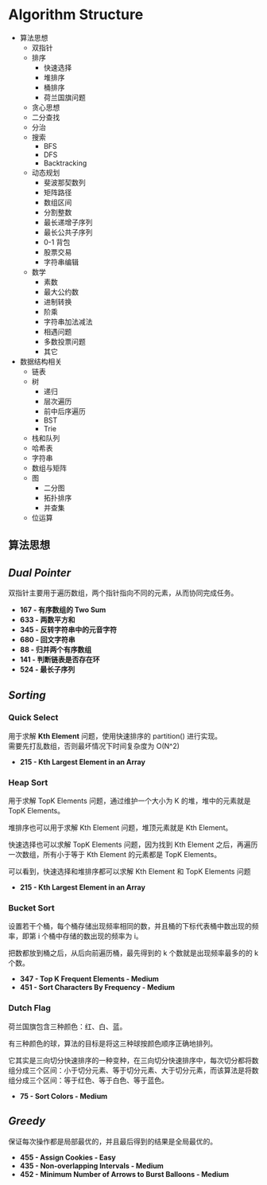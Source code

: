 # Algorithm Structure

* 算法思想
  * 双指针
  * 排序
    * 快速选择
    * 堆排序
    * 桶排序
    * 荷兰国旗问题
  * 贪心思想
  * 二分查找
  * 分治
  * 搜索
    * BFS
    * DFS
    * Backtracking
  * 动态规划
    * 斐波那契数列
    * 矩阵路径
    * 数组区间
    * 分割整数
    * 最长递增子序列
    * 最长公共子序列
    * 0-1 背包
    * 股票交易
    * 字符串编辑
  * 数学
    * 素数
    * 最大公约数
    * 进制转换
    * 阶乘
    * 字符串加法减法
    * 相遇问题
    * 多数投票问题
    * 其它
* 数据结构相关
  * 链表
  * 树
    * 递归
    * 层次遍历
    * 前中后序遍历
    * BST
    * Trie
  * 栈和队列
  * 哈希表
  * 字符串
  * 数组与矩阵
  * 图
    * 二分图
    * 拓扑排序
    * 并查集
  * 位运算

## **算法思想**

## *Dual Pointer*

双指针主要用于遍历数组，两个指针指向不同的元素，从而协同完成任务。

* **167 - 有序数组的 Two Sum**
* **633 - 两数平方和**
* **345 - 反转字符串中的元音字符**
* **680 - 回文字符串**
* **88 - 归并两个有序数组**
* **141 - 判断链表是否存在环**
* **524 - 最长子序列**

## *Sorting*

### Quick Select

用于求解  **Kth Element**  问题，使用快速排序的 partition() 进行实现。  
需要先打乱数组，否则最坏情况下时间复杂度为 O(N^2)

* **215 - Kth Largest Element in an Array**

### Heap Sort

用于求解 TopK Elements 问题，通过维护一个大小为 K 的堆，堆中的元素就是 TopK Elements。

堆排序也可以用于求解 Kth Element 问题，堆顶元素就是 Kth Element。

快速选择也可以求解 TopK Elements 问题，因为找到 Kth Element 之后，再遍历一次数组，所有小于等于 Kth Element 的元素都是 TopK Elements。

可以看到，快速选择和堆排序都可以求解 Kth Element 和 TopK Elements 问题

* **215 - Kth Largest Element in an Array**

### Bucket Sort

设置若干个桶，每个桶存储出现频率相同的数，并且桶的下标代表桶中数出现的频率，即第 i 个桶中存储的数出现的频率为 i。

把数都放到桶之后，从后向前遍历桶，最先得到的 k 个数就是出现频率最多的的 k 个数。

* **347 - Top K Frequent Elements - Medium**
* **451 - Sort Characters By Frequency - Medium**

### Dutch Flag

荷兰国旗包含三种颜色：红、白、蓝。

有三种颜色的球，算法的目标是将这三种球按颜色顺序正确地排列。

它其实是三向切分快速排序的一种变种，在三向切分快速排序中，每次切分都将数组分成三个区间：小于切分元素、等于切分元素、大于切分元素，而该算法是将数组分成三个区间：等于红色、等于白色、等于蓝色。

* **75 - Sort Colors - Medium**

## *Greedy*

保证每次操作都是局部最优的，并且最后得到的结果是全局最优的。

* **455 - Assign Cookies - Easy**
* **435 - Non-overlapping Intervals - Medium**
* **452 - Minimum Number of Arrows to Burst Balloons - Medium**